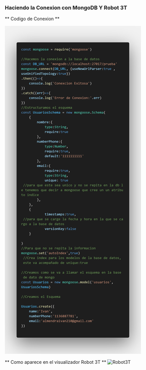 
### Haciendo la Conexion con MongoDB Y Robot 3T ###

** Codigo de Conexion **

![codigo](https://github.com/FxIvan/inventario/blob/agregandoReact/src/img/git/Codigo.png?raw=true)

** Como aparece en el visualizador Robot 3T **
![Robot3T]()
